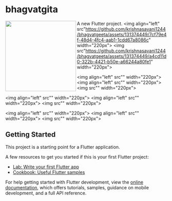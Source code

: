 # bhagvatgita

A new Flutter project.
<img align="left" src="https://github.com/krishnasavani1244/bhagvatgeeta/assets/131374449/04038b8c-1161-4a84-a088-0314298bd1ee" width="220px">
<img align="left" src"https://github.com/krishnasavani1244/bhagvatgeeta/assets/131374449/7cf79e4f-48d4-4fc4-aab1-1cdd67a8086c" width="220px">
<img  src"https://github.com/krishnasavani1244/bhagvatgeeta/assets/131374449/a4cd11d0-322b-4421-b50e-a66244a80fe1" width="220px">

<img align="left" src"" width="220px">
<img align="left" src"" width="220px">
<img  src"" width="220px">


<img align="left" src"" width="220px">
<img align="left" src"" width="220px">
<img  src"" width="220px">


<img align="left" src"" width="220px">
<img align="left" src"" width="220px">
<img  src"" width="220px">











## Getting Started

This project is a starting point for a Flutter application.

A few resources to get you started if this is your first Flutter project:

- [Lab: Write your first Flutter app](https://docs.flutter.dev/get-started/codelab)
- [Cookbook: Useful Flutter samples](https://docs.flutter.dev/cookbook)

For help getting started with Flutter development, view the
[online documentation](https://docs.flutter.dev/), which offers tutorials,
samples, guidance on mobile development, and a full API reference.

